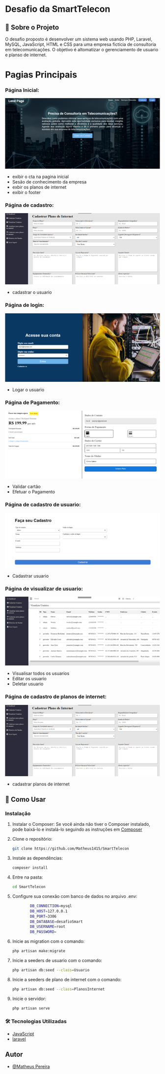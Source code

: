 # Desafio da SmartTelecon

## 📝 Sobre o Projeto

O desafio proposto é desenvolver um sistema web usando PHP, Laravel, MySQL, JavaScript, HTML e CSS para uma empresa fictícia de consultoria em telecomunicações. O objetivo é altomatizar o gerenciamento de usuario e planso de internet.

# Pagias Principais

### **Página Inicial:** 
![Foto da Página Inicial](https://github.com/Matheus1415/SmartTelecon/blob/main/readme%20Foto/home.png)
- exibir o cta na pagina inicial
- Sesão de conhecimento da empresa
- exbir os planos de internet
- exibir o footer
### **Página de cadastro:** 
![Foto da Página Inicial](https://github.com/Matheus1415/SmartTelecon/blob/main/readme%20Foto/cadastro-planos-internet.png)
- cadastrar o usuario
### **Página de login:** 
![Foto da Página Inicial](https://github.com/Matheus1415/SmartTelecon/blob/main/readme%20Foto/login.png)
- Logar o usuario
### **Página de Pagamento:** 
![Foto da Página Inicial](https://github.com/Matheus1415/SmartTelecon/blob/main/readme%20Foto/pagamento.png)
- Validar cartão
- Efetuar o Pagamento
### **Página de cadastro de usuario:** 
![Foto da Página Inicial](https://github.com/Matheus1415/SmartTelecon/blob/main/readme%20Foto/cadastro.png)
- Cadastrar usuario
### **Página de visualizar de usuario:** 
![Foto da Página Inicial](https://github.com/Matheus1415/SmartTelecon/blob/main/readme%20Foto/visualisar-usuario.png)
- Visualisar todos os usuarios
- Editar os usuario
- Deletar usuario
### **Página de cadastro de planos de internet:** 
![Foto da Página Inicial](https://github.com/Matheus1415/SmartTelecon/blob/main/readme%20Foto/cadastro-planos-internet.png)
- cadastrar planos de internet


## 🚀 Como Usar

### Instalação
1. Instalar o Composer:
Se você ainda não tiver o Composer instalado, pode baixá-lo e instalá-lo seguindo as instruções em [Composer](https://getcomposer.org/)

2. Clone o repositório:

    ```bash
    git clone https://github.com/Matheus1415/SmartTelecon
    ```

3. Instale as dependências:

    ```bash
    composer install
    ```
4. Entre na pasta:

    ```bash
    cd SmartTelecon
    ```
    
5. Configure sua conexão com banco de dados no arquivo .env:

    ```bash
            DB_CONNECTION=mysql
            DB_HOST=127.0.0.1
            DB_PORT=3306
            DB_DATABASE=desafioSmart
            DB_USERNAME=root
            DB_PASSWORD=
    ```

6. Inicie as migration com o comando:

    ```bash
    php artisan make:migrate
    ```

7. Inicie a seeders de usuario com o comando:

    ```bash
    php artisan db:seed --class=Usuario  
    ```
8. Inicie a seeders de plano de internet com o comando:

    ```bash
    php artisan db:seed --class=PlanosInternet
    ```
8. Inicie o servidor:

    ```bash
    php artisan serve
    ```


### 🛠️ Tecnologias Utilizadas

- [JavaScript](https://developer.mozilla.org/pt-BR/docs/Web/JavaScript)
- [laravel](https://laravel.com/)

## Autor

- [@Matheus Pereira](https://www.github.com/Matheus1415)
